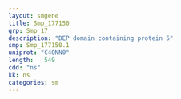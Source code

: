 ```yaml
---
layout: smgene
title: Smp_177150
grp: Smp_17
description: "DEP domain containing protein 5"
smp: Smp_177150.1
uniprot: "C4QNN0"
length:   549
cdd: "ns"
kk: ns
categories: sm
---
```

